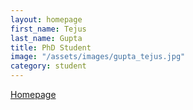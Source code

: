 ```yaml
---
layout: homepage
first_name: Tejus
last_name: Gupta
title: PhD Student
image: "/assets/images/gupta_tejus.jpg"
category: student
---
```

[Homepage][1]

[1]:<https://tejus-gupta.github.io>
